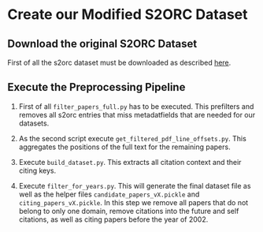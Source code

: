 # Create our Modified S2ORC Dataset

## Download the original S2ORC Dataset

First of all the s2orc dataset must be downloaded as described [here](https://github.com/allenai/s2orc).

## Execute the Preprocessing Pipeline

1. First of all `filter_papers_full.py` has to be executed. This prefilters and removes all s2orc entries that miss metadatfields that are needed for our datasets.

2. As the second script execute `get_filtered_pdf_line_offsets.py`. This aggregates the positions of the full text for the remaining papers.

3. Execute `build_dataset.py`. This extracts all citation context and their citing keys.

4. Execute `filter_for_years.py`. This will generate the final dataset file as well as the helper files `candidate_papers_vX.pickle` and `citing_papers_vX.pickle`.
   In this step we remove all papers that do not belong to only one domain, remove citations into the future and self citations, as well as citing papers before the year of 2002.

